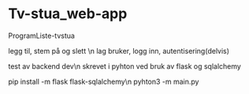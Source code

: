 # Tv-stua_web-app
ProgramListe-tvstua

legg til, stem på og slett \n
lag bruker, logg inn, autentisering(delvis)

test av backend dev\n
skrevet i pyhton ved bruk av flask og sqlalchemy

pip install -m flask flask-sqlalchemy\n
pyhton3 -m main.py

